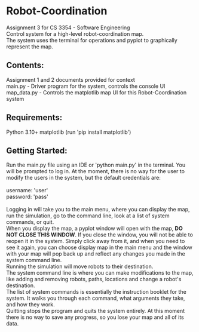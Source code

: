 # Robot-Coordination
Assignment 3 for CS 3354 - Software Engineering<br>
Control system for a high-level robot-coordination map.<br>
The system uses the terminal for operations and pyplot to graphically represent the map.
## Contents:
Assignment 1 and 2 documents provided for context<br>
main.py - Driver program for the system, controls the console UI<br>
map_data.py - Controls the matplotlib map UI for this Robot-Coordination system
## Requirements:
Python 3.10+
matplotlib (run 'pip install matplotlib')
## Getting Started:
Run the main.py file using an IDE or 'python main.py' in the terminal. You will be prompted to log in. At the moment, there is no way for the user to 
modify the users in the system, but the default credentials are: <br><br>
username: 'user'<br>
password: 'pass'<br><br>
Logging in will take you to the main menu, where you can display the map, run the simulation, go to the command line, look at a list of system commands, or quit. <br>
When you display the map, a pyplot window will open with the map, **DO NOT CLOSE THIS WINDOW**. If you close the window, you will not be able to reopen it in the system. Simply click away from it, and when you need to see it again, you can choose display map in the main menu and the window with your map will pop back up and reflect any changes you made in the system command line.<br>
Running the simulation will move robots to their destination.<br>
The system command line is where you can make modifications to the map, like adding and removing robots, paths, locations and change a robot's destination. <br>
The list of system commands is essentially the instruction booklet for the system. It walks you through each command, what arguments they take, and how they work. <br>
Quitting stops the program and quits the system entirely. At this moment there is no way to save any progress, so you lose your map and all of its data.
